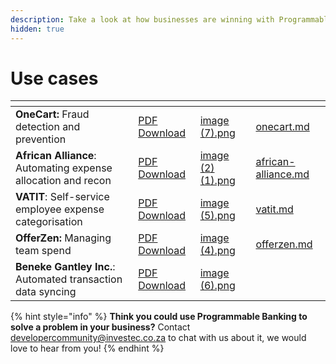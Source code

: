 ```yaml
---
description: Take a look at how businesses are winning with Programmable Banking
hidden: true
---
```


# Use cases

<table data-view="cards"><thead><tr><th></th><th></th><th data-hidden data-card-cover data-type="files"></th><th data-hidden data-card-target data-type="content-ref"></th></tr></thead><tbody><tr><td><strong>OneCart:</strong> Fraud detection and prevention</td><td><a href="https://files.gitbook.com/v0/b/gitbook-x-prod.appspot.com/o/spaces%2FvM15O0U8oNHeEpNUrGSS%2Fuploads%2FPWP60DUIhnCypt5fFq6R%2FProgrammable%20Banking%20Use%20Case%20|%20OneCart.pdf?alt=media&#x26;token=4d3b2a01-a156-4d2e-8845-69b4d083494c">PDF Download</a></td><td><a href="../../.gitbook/assets/image (7).png">image (7).png</a></td><td><a href="onecart.md">onecart.md</a></td></tr><tr><td><strong>African Alliance</strong>: Automating expense allocation and recon</td><td><a href="https://files.gitbook.com/v0/b/gitbook-x-prod.appspot.com/o/spaces%2FvM15O0U8oNHeEpNUrGSS%2Fuploads%2F0SnFrrhwyBG3vwRZruMW%2FProgrammable%20Banking%20Use%20Case%20|%20African%20Alliance.pdf?alt=media&#x26;token=610fc1c7-7c0f-4526-8a89-dddc7f4020eb">PDF Download</a></td><td><a href="../../.gitbook/assets/image (2) (1).png">image (2) (1).png</a></td><td><a href="african-alliance.md">african-alliance.md</a></td></tr><tr><td><strong>VATIT</strong>: Self-service employee expense categorisation</td><td><a href="https://files.gitbook.com/v0/b/gitbook-x-prod.appspot.com/o/spaces%2FvM15O0U8oNHeEpNUrGSS%2Fuploads%2FwYiazNRaG4J9hPVYnH64%2FProgrammable%20Banking%20Use%20Case%20|%20VATIT.pdf?alt=media&#x26;token=eaddc772-a6e6-4b52-b420-495664432f51">PDF Download</a></td><td><a href="../../.gitbook/assets/image (5).png">image (5).png</a></td><td><a href="vatit.md">vatit.md</a></td></tr><tr><td><strong>OfferZen:</strong> Managing team spend</td><td><a href="https://files.gitbook.com/v0/b/gitbook-x-prod.appspot.com/o/spaces%2FvM15O0U8oNHeEpNUrGSS%2Fuploads%2FN9l7MFzdStHIWCchqB0F%2FProgrammable%20Banking%20Use%20Case%20|%20OfferZen.pdf?alt=media&#x26;token=0ad9842f-82bc-4529-964e-e98a7610660a">PDF Download</a></td><td><a href="../../.gitbook/assets/image (4).png">image (4).png</a></td><td><a href="offerzen.md">offerzen.md</a></td></tr><tr><td><strong>Beneke Gantley Inc.</strong>: Automated transaction data syncing</td><td><a href="https://files.gitbook.com/v0/b/gitbook-x-prod.appspot.com/o/spaces%2FvM15O0U8oNHeEpNUrGSS%2Fuploads%2Fxh2HOt8FVmBXNf8bCyOh%2FProgrammable%20Banking%20Use%20Case%20|%20Beneke%20Gantley%20Inc.pdf?alt=media&#x26;token=d6201f59-6f1b-452d-97c9-55087a901106">PDF Download</a></td><td><a href="../../.gitbook/assets/image (6).png">image (6).png</a></td><td></td></tr></tbody></table>

{% hint style="info" %}
**Think you could use Programmable Banking to solve a problem in your business?** Contact [developercommunity@investec.co.za](mailto:developercommunity@investec.co.za) to chat with us about it, we would love to hear from you!
{% endhint %}
